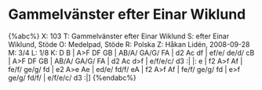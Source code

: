 # Gammelvänster efter Einar Wiklund

{%abc%}
X: 103
T: Gammelvänster efter Einar Wiklund
S: efter Einar Wiklund, Stöde
O: Medelpad, Stöde
R: Polska
Z: Håkan Lidén, 2008-09-28
M: 3/4
L: 1/8
K: D
B | A>F DF GB | AB/A/ GA/G/ FA | d2 Ac df | ef/e/ de/d/ cB |
A>F DF GB | AB/A/ GA/G/ FA | d2 Ac d>f | e/f/e/c/ d3 :|
|: e | f2 A>f Af | fe/f/ ge/g/ fd | e2 A>e Ae | ed/e/ fd/f/ eA |
f2 A>f Af | fe/f/ ge/g/ fd | e>f ge/g/ fd/f/ | e/f/e/c/ d3 :|]
{%endabc%}

